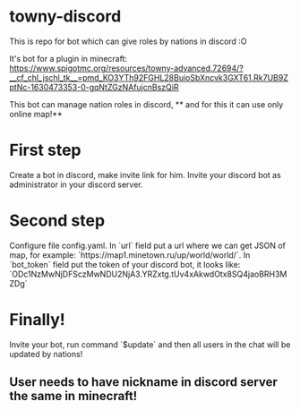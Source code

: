 # towny-discord
This is repo for bot which can give roles by nations in discord :O

It's bot for a plugin in minecraft: https://www.spigotmc.org/resources/towny-advanced.72694/?__cf_chl_jschl_tk__=pmd_KO3YTh92FGHL28BuioSbXncvk3GXT61.Rk7UB9ZptNc-1630473353-0-gqNtZGzNAfujcnBszQiR

This bot can manage nation roles in discord, ** and for this it can use only online map!**
<h1>First step</h1>
Create a bot in discord, make invite link for him. Invite your discord bot as administrator in your discord server.

<h1>Second step</h1>
Configure file config.yaml.
In `url` field put a url where we can get JSON of map, for example: `https://map1.minetown.ru/up/world/world/`.
In `bot_token` field put the token of your discord bot, it looks like: `ODc1NzMwNjDFSczMwNDU2NjA3.YRZxtg.tUv4xAkwdOtx8SQ4jaoBRH3MZDg`

<h1>Finally!</h1>
Invite your bot, run command `$update` and then all users in the chat will be updated by nations!


<h2>User needs to have nickname in discord server the same in minecraft!</h2>
